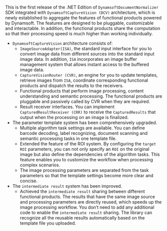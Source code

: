 
This is the first release of the .NET Edition of `DynamsoftDocumentNormalizer` SDK integrated with `DynamsoftCaptureVision (DCV)` architecture, which is newly established to aggregate the features of functional products powered by Dynamsoft. The features are designed to be pluggable, customizable and interactable. In addition, the functional products share the computation so that their processing speed is much higher than working individually.

* `DynamsoftCaptureVision` architecture consists of:
  * `ImageSourceAdapter(ISA)`, the standard input interface for you to convert image data from different sources into the standard input image data. In addition, `ISA` incorporates an image buffer management system that allows instant access to the buffered image data.
  * `CaptureVisionRouter (CVR)`, an engine for you to update templates, retrieve images from `ISA`, coordinate corresponding functional products and dispatch the results to the receivers.
  * Functional products that perform image processing, content understanding and semantic processing. The functional products are pluggable and passively called by CVR when they are required.
  * Result receiver interfaces. You can implement `CapturedResultReceiver (CRR)` to receive the `CapturedResults` that output when the processing on an image is finalized.
* The parameter template system has been comprehensively upgraded.
  * Multiple algorithm task settings are available. You can define barcode decoding, label recognizing, document scanning and semantic processing tasks in one template file.
  * Extended the feature of the ROI system. By configuring the `target ROI` parameters, you can not only specify an `ROI` on the original image but also define the dependencies of the algorithm tasks. This feature enables you to customize the workflow when processing complex scenarios.
  * The image processing parameters are separated from the task parameters so that the template settings become more clear and concise.
* The `intermediate result` system has been improved.
  * Achieved the `intermediate result` sharing between different functional products. The results that have the same image source and processing parameters are directly reused, which speeds up the image processing workflow. You don’t need to add any additional code to enable the `intermediate result` sharing. The library can recognize all the reusable results automatically based on the template file you uploaded.

